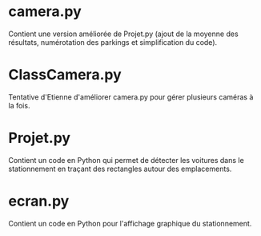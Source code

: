 # camera.py 
Contient une version améliorée de Projet.py (ajout de la moyenne des résultats, numérotation des parkings et simplification du code).

# ClassCamera.py
Tentative d'Etienne d'améliorer camera.py pour gérer plusieurs caméras à la fois.

# Projet.py 
Contient un code en Python qui permet de détecter les voitures dans le stationnement en traçant des rectangles autour des emplacements.

# ecran.py
Contient un code en Python pour l'affichage graphique du stationnement.
